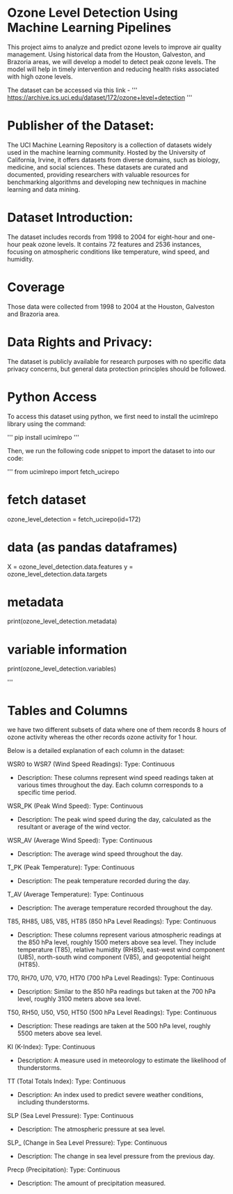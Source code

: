 # Ozone Level Detection Using Machine Learning Pipelines

This project aims to analyze and predict ozone levels to improve air quality management. Using historical data from the Houston, Galveston, and Brazoria areas, we will develop a model to detect peak ozone levels. The model will help in timely intervention and reducing health risks associated with high ozone levels.

The dataset can be accessed via this link -
'''
https://archive.ics.uci.edu/dataset/172/ozone+level+detection
'''

# Publisher of the Dataset:
The UCI Machine Learning Repository is a collection of datasets widely used in the machine learning community. Hosted by the University of California, Irvine, it offers datasets from diverse domains, such as biology, medicine, and social sciences. These datasets are curated and documented, providing researchers with valuable resources for benchmarking algorithms and developing new techniques in machine learning and data mining.

# Dataset Introduction:
The dataset includes records from 1998 to 2004 for eight-hour and one-hour peak ozone levels. It contains 72 features and 2536 instances, focusing on atmospheric conditions like temperature, wind speed, and humidity.

# Coverage
Those data were collected from 1998 to 2004 at the Houston, Galveston and Brazoria area.

# Data Rights and Privacy:
The dataset is publicly available for research purposes with no specific data privacy concerns, but general data protection principles should be followed.

# Python Access
To access this dataset using python, we first need to install the ucimlrepo library using the command:

'''
pip install ucimlrepo
'''

Then, we run the following code snippet to import the dataset to into our code:

'''
from ucimlrepo import fetch_ucirepo 
# fetch dataset 
ozone_level_detection = fetch_ucirepo(id=172) 
# data (as pandas dataframes) 
X = ozone_level_detection.data.features 
y = ozone_level_detection.data.targets 
# metadata 
print(ozone_level_detection.metadata) 
# variable information 
print(ozone_level_detection.variables) 

'''

# Tables and Columns
we have two different subsets of data where one of them records 8 hours of ozone activity whereas the other records ozone activity for 1 hour.

 Below is a detailed explanation of each column in the dataset:

WSR0 to WSR7 (Wind Speed Readings):
Type: Continuous
* Description: These columns represent wind speed readings taken at various times throughout the day. Each column corresponds to a specific time period.

WSR_PK (Peak Wind Speed):
Type: Continuous
* Description: The peak wind speed during the day, calculated as the resultant or average of the wind vector.

WSR_AV (Average Wind Speed):
Type: Continuous
* Description: The average wind speed throughout the day.

T_PK (Peak Temperature):
Type: Continuous
* Description: The peak temperature recorded during the day.

T_AV (Average Temperature):
Type: Continuous
* Description: The average temperature recorded throughout the day.

T85, RH85, U85, V85, HT85 (850 hPa Level Readings):
Type: Continuous
* Description: These columns represent various atmospheric readings at the 850 hPa level, roughly 1500 meters above sea level. They include temperature (T85), relative humidity (RH85), east-west wind component (U85), north-south wind component (V85), and geopotential height (HT85).

T70, RH70, U70, V70, HT70 (700 hPa Level Readings):
Type: Continuous
* Description: Similar to the 850 hPa readings but taken at the 700 hPa level, roughly 3100 meters above sea level.

T50, RH50, U50, V50, HT50 (500 hPa Level Readings):
Type: Continuous
* Description: These readings are taken at the 500 hPa level, roughly 5500 meters above sea level.

KI (K-Index):
Type: Continuous
* Description: A measure used in meteorology to estimate the likelihood of thunderstorms.

TT (Total Totals Index):
Type: Continuous
* Description: An index used to predict severe weather conditions, including thunderstorms.

SLP (Sea Level Pressure):
Type: Continuous
* Description: The atmospheric pressure at sea level.

SLP_ (Change in Sea Level Pressure):
Type: Continuous
* Description: The change in sea level pressure from the previous day.

Precp (Precipitation):
Type: Continuous
* Description: The amount of precipitation measured.





